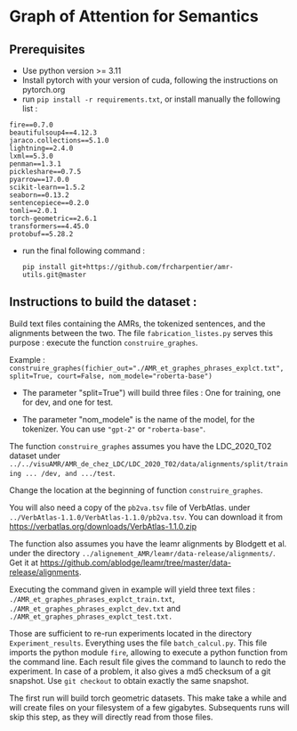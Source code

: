 # Graph of Attention for Semantics

## Prerequisites

* Use python version >= 3.11
* Install pytorch with your version of cuda, following the instructions on pytorch.org
* run `pip install -r requirements.txt`, or install manually the following list :



```
fire==0.7.0
beautifulsoup4==4.12.3
jaraco.collections==5.1.0
lightning==2.4.0
lxml==5.3.0
penman==1.3.1
pickleshare==0.7.5
pyarrow==17.0.0
scikit-learn==1.5.2
seaborn==0.13.2
sentencepiece==0.2.0
tomli==2.0.1
torch-geometric==2.6.1
transformers==4.45.0
protobuf==5.28.2
```

* run the final following command : 

  `pip install git+https://github.com/frcharpentier/amr-utils.git@master`

## Instructions to build the dataset :

Build text files containing the AMRs, the tokenized sentences, and the alignments between the two. The file `fabrication_listes.py` serves this purpose : execute the function `construire_graphes`.

Example : `construire_graphes(fichier_out="./AMR_et_graphes_phrases_explct.txt", split=True, court=False, nom_modele="roberta-base")`

* The parameter "split=True") will build three files : One for training, one for dev, and one for test.

* The parameter "nom_modele" is the name of the model, for the tokenizer. You can use `"gpt-2"` or `"roberta-base"`.

The function `construire_graphes` assumes you have the LDC_2020_T02 dataset under `../../visuAMR/AMR_de_chez_LDC/LDC_2020_T02/data/alignments/split/training ... /dev, and .../test`.

Change the location at the beginning of function `construire_graphes`.



You will also need a copy of the `pb2va.tsv` file of VerbAtlas. under `../VerbAtlas-1.1.0/VerbAtlas-1.1.0/pb2va.tsv`. You can download it from https://verbatlas.org/downloads/VerbAtlas-1.1.0.zip

The function also assumes you have the leamr alignments by Blodgett et al. under the directory `../alignement_AMR/leamr/data-release/alignments/`. Get it at https://github.com/ablodge/leamr/tree/master/data-release/alignments.



Executing the command given in example will yield three text files : `./AMR_et_graphes_phrases_explct_train.txt`, `./AMR_et_graphes_phrases_explct_dev.txt` and `./AMR_et_graphes_phrases_explct_test.txt.`

Those are sufficient to re-run experiments located in the directory `Experiment_results`. Everything uses the file `batch_calcul.py`. This file imports the python module `fire`, allowing to execute a python function from the command line. Each result file gives the command to launch to redo the experiment. In case of a problem, it also gives a md5 checksum of a git snapshot. Use `git checkout` to obtain exactly the same snapshot.



The first run will build torch geometric datasets. This make take a while and will create files on your filesystem of a few gigabytes. Subsequents runs will skip this step, as they will directly read from those files.



